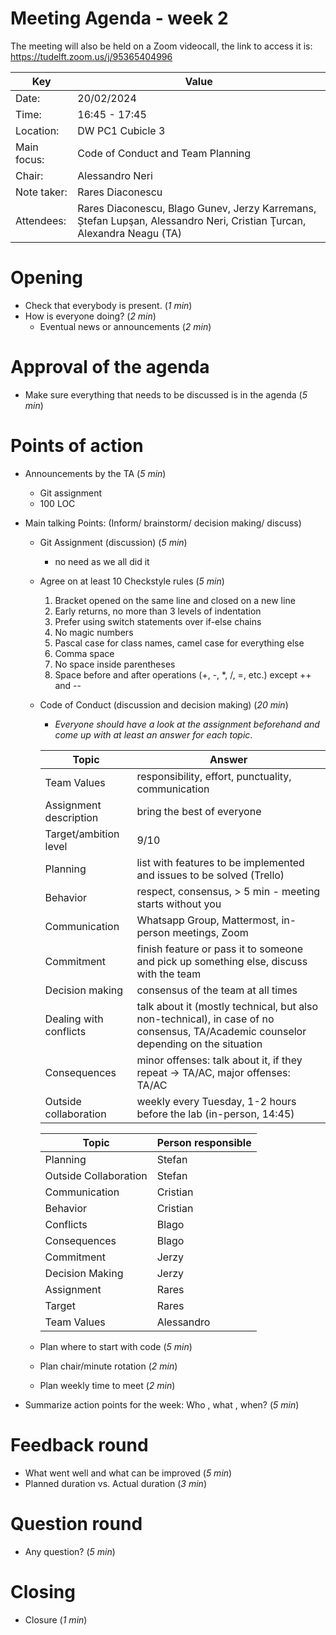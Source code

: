 # Meeting Agenda - week 2

The meeting will also be held on a Zoom videocall, the link to access it is:
https://tudelft.zoom.us/j/95365404996

| Key         | Value                                                                                                                 |
| ----------- | --------------------------------------------------------------------------------------------------------------------- |
| Date:       | 20/02/2024                                                                                                            |
| Time:       | 16:45 - 17:45                                                                                                         |
| Location:   | DW PC1 Cubicle 3                                                                                                      |
| Main focus: | Code of Conduct and Team Planning                                                                                     |
| Chair:      | Alessandro Neri                                                                                                       |
| Note taker: | Rares Diaconescu                                                                                                      |
| Attendees:  | Rares Diaconescu, Blago Gunev, Jerzy Karremans, Ștefan Lupşan, Alessandro Neri, Cristian Ţurcan, Alexandra Neagu (TA) |

# Opening

- Check that everybody is present. (_1 min_)
- How is everyone doing? (_2 min_)
  - Eventual news or announcements (_2 min_)

# Approval of the agenda

- Make sure everything that needs to be discussed is in the agenda (_5 min_)

# Points of action

- Announcements by the TA (_5 min_)
  - Git assignment
  - 100 LOC
- Main talking Points: (Inform/ brainstorm/ decision making/ discuss)

  - Git Assignment (discussion) (_5 min_)
    - no need as we all did it
  - Agree on at least 10 Checkstyle rules (_5 min_)

    1. Bracket opened on the same line and closed on a new line
    2. Early returns, no more than 3 levels of indentation
    3. Prefer using switch statements over if-else chains
    4. No magic numbers
    5. Pascal case for class names, camel case for everything else
    6. Comma space
    7. No space inside parentheses
    8. Space before and after operations (+, -, \*, /, =, etc.) except ++ and --

  - Code of Conduct (discussion and decision making) (_20 min_)

    - _Everyone should have a look at the assignment beforehand and come up with at least an answer for each topic_.

    | Topic                  | Answer                                                                                                                              |
    | ---------------------- | ----------------------------------------------------------------------------------------------------------------------------------- |
    | Team Values            | responsibility, effort, punctuality, communication                                                                                  |
    | Assignment description | bring the best of everyone                                                                                                          |
    | Target/ambition level  | 9/10                                                                                                                                |
    | Planning               | list with features to be implemented and issues to be solved (Trello)                                                               |
    | Behavior               | respect, consensus, > 5 min - meeting starts without you                                                                            |
    | Communication          | Whatsapp Group, Mattermost, in-person meetings, Zoom                                                                                |
    | Commitment             | finish feature or pass it to someone and pick up something else, discuss with the team                                              |
    | Decision making        | consensus of the team at all times                                                                                                  |
    | Dealing with conflicts | talk about it (mostly technical, but also non-technical), in case of no consensus, TA/Academic counselor depending on the situation |
    | Consequences           | minor offenses: talk about it, if they repeat -> TA/AC, major offenses: TA/AC                                                       |
    | Outside collaboration  | weekly every Tuesday, 1-2 hours before the lab (in-person, 14:45)                                                                   |

    | Topic                 | Person responsible |
    | --------------------- | ------------------ |
    | Planning              | Stefan             |
    | Outside Collaboration | Stefan             |
    | Communication         | Cristian           |
    | Behavior              | Cristian           |
    | Conflicts             | Blago              |
    | Consequences          | Blago              |
    | Commitment            | Jerzy              |
    | Decision Making       | Jerzy              |
    | Assignment            | Rares              |
    | Target                | Rares              |
    | Team Values           | Alessandro         |

  - Plan where to start with code (_5 min_)
  - Plan chair/minute rotation (_2 min_)
  - Plan weekly time to meet (_2 min_)

- Summarize action points for the week: Who , what , when? (_5 min_)

# Feedback round

- What went well and what can be improved (_5 min_)
- Planned duration vs. Actual duration (_3 min_)

# Question round

- Any question? (_5 min_)

# Closing

- Closure (_1 min_)
